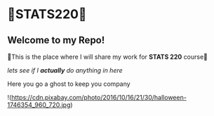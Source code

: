 
# 👻STATS220👻

## Welcome to my Repo!

👻This is the place where I will share my work for **STATS 220** course👻

*lets see if I **actually** do anything in here* 

Here you go a ghost to keep you company 

!(https://cdn.pixabay.com/photo/2016/10/16/21/30/halloween-1746354_960_720.jpg) 
